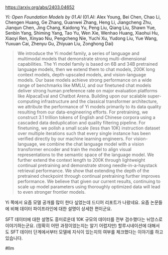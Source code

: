 https://arxiv.org/abs/2403.04652

*Yi: Open Foundation Models by 01.AI* (01.AI: Alex Young, Bei Chen, Chao Li, Chengen Huang, Ge Zhang, Guanwei Zhang, Heng Li, Jiangcheng Zhu, Jianqun Chen, Jing Chang, Kaidong Yu, Peng Liu, Qiang Liu, Shawn Yue, Senbin Yang, Shiming Yang, Tao Yu, Wen Xie, Wenhao Huang, Xiaohui Hu, Xiaoyi Ren, Xinyao Niu, Pengcheng Nie, Yuchi Xu, Yudong Liu, Yue Wang, Yuxuan Cai, Zhenyu Gu, Zhiyuan Liu, Zonghong Dai)

> We introduce the Yi model family, a series of language and multimodal models that demonstrate strong multi-dimensional capabilities. The Yi model family is based on 6B and 34B pretrained language models, then we extend them to chat models, 200K long context models, depth-upscaled models, and vision-language models. Our base models achieve strong performance on a wide range of benchmarks like MMLU, and our finetuned chat models deliver strong human preference rate on major evaluation platforms like AlpacaEval and Chatbot Arena. Building upon our scalable super-computing infrastructure and the classical transformer architecture, we attribute the performance of Yi models primarily to its data quality resulting from our data-engineering efforts. For pretraining, we construct 3.1 trillion tokens of English and Chinese corpora using a cascaded data deduplication and quality filtering pipeline. For finetuning, we polish a small scale (less than 10K) instruction dataset over multiple iterations such that every single instance has been verified directly by our machine learning engineers. For vision-language, we combine the chat language model with a vision transformer encoder and train the model to align visual representations to the semantic space of the language model. We further extend the context length to 200K through lightweight continual pretraining and demonstrate strong needle-in-a-haystack retrieval performance. We show that extending the depth of the pretrained checkpoint through continual pretraining further improves performance. We believe that given our current results, continuing to scale up model parameters using thoroughly optimized data will lead to even stronger frontier models.

Yi 쪽에서 요즘 모델 공개를 많이 한다 싶었는데 드디어 리포트가 나왔네요. 요즘 논문들에 비해 데이터 파이프라인에 대한 설명이 상세한 편이군요.

SFT 데이터에 대한 설명도 흥미로운데 10K 규모의 데이터를 전부 검수했다는 뉘앙스로 이야기하는군요. (정확히 어떤 과정이었는지는 알기 어렵지만) 할루시네이션에 대해서도 SFT 데이터 단계에서부터 모델에 지식이 있는지의 여부를 체크했다는 이야기를 하고 있습니다.

#llm 
